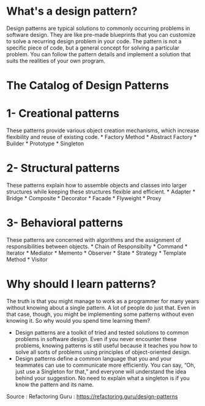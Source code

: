 
# What's a design pattern?
Design patterns are typical solutions to commonly occurring problems in software design. They are like pre-made blueprints that you can customize to solve a recurring design problem in your code.
The pattern is not a specific piece of code, but a general concept for solving a particular problem. You can follow the pattern details and implement a solution that suits the realities of your own program.
# The Catalog of Design Patterns
# 1- Creational patterns
These patterns provide various object creation mechanisms, which increase flexibility and reuse of existing code.
    * Factory Method 
    * Abstract Factory
    * Builder 
    * Prototype
    * Singleton
# 2- Structural patterns
These patterns explain how to assemble objects and classes into larger structures while keeping these structures flexible and efficient.
    * Adapter 
    * Bridge
    * Composite
    * Decorator
    * Facade
    * Flyweight
    * Proxy 
# 3- Behavioral patterns
These patterns are concerned with algorithms and the assignment of responsibilities between objects.
    * Chain of Responsibilty
    * Command
    * Iterator
    * Mediator 
    * Memento
    * Observer
    * State
    * Strategy
    * Template Method
    * Visitor
# Why should I learn patterns?
The truth is that you might manage to work as a programmer for many years without knowing about a single pattern. A lot of people do just that. Even in that case, though, you might be implementing some patterns without even knowing it. So why would you spend time learning them?
 * Design patterns are a toolkit of tried and tested solutions to common problems in software design. Even if you never encounter these problems, knowing patterns is still useful because it teaches you how to solve all sorts of problems using principles of object-oriented design.
 * Design patterns define a common language that you and your teammates can use to communicate more efficiently. You can say, “Oh, just use a Singleton for that,” and everyone will understand the idea behind your suggestion. No need to explain what a singleton is if you know the pattern and its name.

Source : Refactoring Guru : https://refactoring.guru/design-patterns


